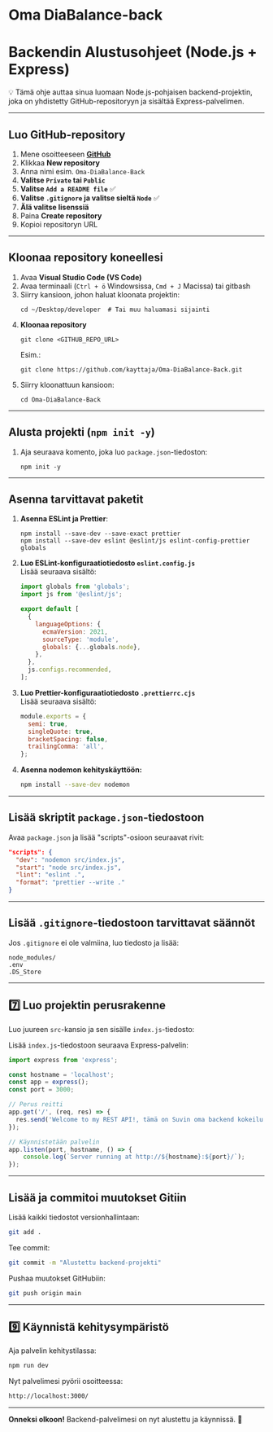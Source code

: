 # Oma DiaBalance-back

# Backendin Alustusohjeet (Node.js + Express)

💡 Tämä ohje auttaa sinua luomaan Node.js-pohjaisen backend-projektin, joka on yhdistetty GitHub-repositoryyn ja sisältää Express-palvelimen.

---

## Luo GitHub-repository  
1. Mene osoitteeseen **[GitHub](https://github.com)**  
2. Klikkaa **New repository**  
3. Anna nimi esim. `Oma-DiaBalance-Back`  
4. **Valitse `Private` tai `Public`**  
5. **Valitse `Add a README file`** ✅  
6. **Valitse `.gitignore` ja valitse sieltä `Node`** ✅  
7. **Älä valitse lisenssiä**  
8. Paina **Create repository**  
9. Kopioi repositoryn URL

---

## Kloonaa repository koneellesi  
1. Avaa **Visual Studio Code (VS Code)**  
2. Avaa terminaali (`Ctrl + ö` Windowsissa, `Cmd + J` Macissa)  tai gitbash
3. Siirry kansioon, johon haluat kloonata projektin:  
   ```
   cd ~/Desktop/developer  # Tai muu haluamasi sijainti
   ```
4. **Kloonaa repository**  
   ```
   git clone <GITHUB_REPO_URL>
   ```
   Esim.:  
   ```
   git clone https://github.com/kayttaja/Oma-DiaBalance-Back.git
   ```
5. Siirry kloonattuun kansioon:  
   ```
   cd Oma-DiaBalance-Back
   ```

---

## Alusta projekti (`npm init -y`)
1. Aja seuraava komento, joka luo `package.json`-tiedoston:
   ```
   npm init -y
   ```
   
---

## Asenna tarvittavat paketit  
1. **Asenna ESLint ja Prettier**:
   ```
   npm install --save-dev --save-exact prettier
   npm install --save-dev eslint @eslint/js eslint-config-prettier globals
   ```
2. **Luo ESLint-konfiguraatiotiedosto `eslint.config.js`**  
   Lisää seuraava sisältö:
   ```js
   import globals from 'globals';
   import js from '@eslint/js';

   export default [
     {
       languageOptions: {
         ecmaVersion: 2021,
         sourceType: 'module',
         globals: {...globals.node},
       },
     },
     js.configs.recommended,
   ];
   ```
3. **Luo Prettier-konfiguraatiotiedosto `.prettierrc.cjs`**  
   Lisää seuraava sisältö:
   ```js
   module.exports = {
     semi: true,
     singleQuote: true,
     bracketSpacing: false,
     trailingComma: 'all',
   };
   ```
4. **Asenna nodemon kehityskäyttöön:**  
   ```bash
   npm install --save-dev nodemon
   ```

---

## Lisää skriptit `package.json`-tiedostoon  
Avaa `package.json` ja lisää "scripts"-osioon seuraavat rivit:
```json
"scripts": {
  "dev": "nodemon src/index.js",
  "start": "node src/index.js",
  "lint": "eslint .",
  "format": "prettier --write ."
}
```

---

## Lisää `.gitignore`-tiedostoon tarvittavat säännöt  
Jos `.gitignore` ei ole valmiina, luo tiedosto ja lisää:
```gitignore
node_modules/
.env
.DS_Store
```

---

## 7️⃣ Luo projektin perusrakenne  
Luo juureen `src`-kansio ja sen sisälle `index.js`-tiedosto:

Lisää `index.js`-tiedostoon seuraava Express-palvelin:
```js
import express from 'express';

const hostname = 'localhost';
const app = express();
const port = 3000;

// Perus reitti
app.get('/', (req, res) => {
  res.send('Welcome to my REST API!, tämä on Suvin oma backend kokeilu');
});

// Käynnistetään palvelin
app.listen(port, hostname, () => {
    console.log(`Server running at http://${hostname}:${port}/`);
});
```

---

## Lisää ja commitoi muutokset Gitiin  
Lisää kaikki tiedostot versionhallintaan:
```bash
git add .
```
Tee commit:
```bash
git commit -m "Alustettu backend-projekti"
```
Pushaa muutokset GitHubiin:
```bash
git push origin main
```

---

## 9️⃣ Käynnistä kehitysympäristö  
Aja palvelin kehitystilassa:
```bash
npm run dev
```

Nyt palvelimesi pyörii osoitteessa:
```bash
http://localhost:3000/
```

---

**Onneksi olkoon!** Backend-palvelimesi on nyt alustettu ja käynnissä. 🚀

